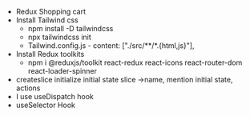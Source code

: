 - Redux Shopping cart
- Install Tailwind css
  - npm install -D tailwindcss
  - npx tailwindcss init
  - Tailwind.config.js - content: ["./src/**/*.{html,js}"],
- Install Redux toolkits
  - npm i @reduxjs/toolkit react-redux react-icons react-router-dom react-loader-spinner
- createslice
  initialize initial state
  slice ->name, mention initial state, actions
- I use useDispatch hook
- useSelector Hook
